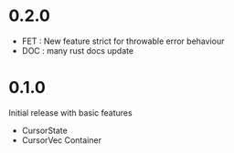 # 0.2.0

- FET : New feature strict for throwable error behaviour
- DOC : many rust docs update

# 0.1.0

Initial release with basic features
- CursorState
- CursorVec Container
